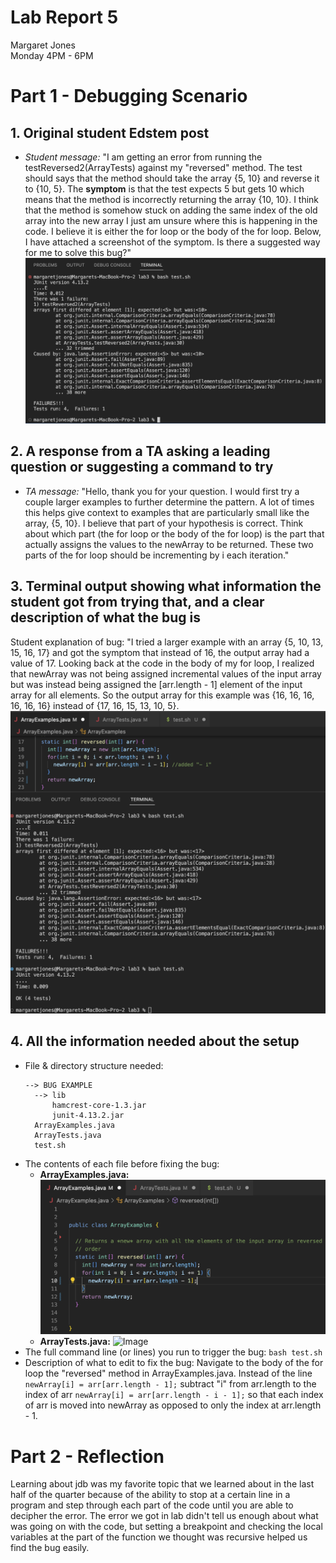 # **Lab Report 5** <br />
Margaret Jones <br />
Monday 4PM - 6PM <br />

# Part 1 - Debugging Scenario

## 1. Original student Edstem post
* *Student message:* "I am getting an error from running the testReversed2(ArrayTests) against my "reversed" method. The test
should says that the method should take the array {5, 10} and reverse it to {10, 5}. The **symptom** is that the test expects 5 but gets 10 which means that the method is incorrectly returning the array {10, 10}. I think that the method is somehow stuck on adding the same index of the old array into the new array I just am unsure where this is happening in the code. I believe it is either the for loop or the body of the for loop. Below, I have attached a screenshot of the symptom. Is there a suggested way for me to solve this bug?"
![Image](symptom.png)


## 2. A response from a TA asking a leading question or suggesting a command to try
* *TA message:* "Hello, thank you for your question. I would first try a couple larger examples to further determine the pattern. A lot of times this helps give context to examples that are particularly small like the array, {5, 10}. I believe that part of your hypothesis is correct. Think about which part (the for loop or the body of the for loop) is the part that actually assigns the values to the newArray to be returned. These two parts of the for loop should be incrementing by i each iteration."

## 3. Terminal output showing what information the student got from trying that, and a clear description of what the bug is
Student explanation of bug: "I tried a larger example with an array {5, 10, 13, 15, 16, 17} and got the symptom that instead of 16, the output array had a value of 17. Looking back at the code in the body of my for loop, I realized that newArray was not being assigned incremental values of the input array but was instead being assigned the [arr.length - 1] element of the input array for all elements. So the output array for this example was {16, 16, 16, 16, 16, 16} instead of {17, 16, 15, 13, 10, 5}.
![Image](symptom_fix.png)

## 4. All the information needed about the setup
* File & directory structure needed:
  ```
  --> BUG EXAMPLE
    --> lib
        hamcrest-core-1.3.jar
        junit-4.13.2.jar
    ArrayExamples.java
    ArrayTests.java
    test.sh
  ```
* The contents of each file before fixing the bug:
  * **ArrayExamples.java:** ![Image](ArrayExamples.png)
  * **ArrayTests.java:** ![Image]() 
* The full command line (or lines) you run to trigger the bug: ``` bash test.sh ```
* Description of what to edit to fix the bug: Navigate to the body of the for loop the "reversed" method in ArrayExamples.java. Instead of the line ```newArray[i] = arr[arr.length - 1];``` subtract "i" from arr.length to the index of arr ```newArray[i] = arr[arr.length - i - 1];``` so that each index of arr is moved into newArray as opposed to only the index at arr.length - 1. 



# Part 2 - Reflection
Learning about jdb was my favorite topic that we learned about in the last half of the quarter because of the ability to stop at a 
certain line in a program and step through each part of the code until you are able to decipher the error. The error we got in lab 
didn't tell us enough about what was going on with the code, but setting a breakpoint and checking the local variables at the 
part of the function we thought was recursive helped us find the bug easily. 

